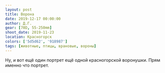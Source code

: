 ```yaml
---
layout: post
title: Ворона
date: 2019-12-17 00:00:00
author: Д.Г.
gear: [70D, 55-250mm]
shoot_date: 2019-11-23
location: Красногорск
colors: ['5d5d62', '918987']
tags: [животные, птицы, врановые, вороны]
---
```

Ну, и вот ещё один портрет ещё одной красногорской воронушки. Прям именно что портрет.
